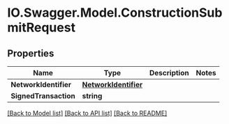 # IO.Swagger.Model.ConstructionSubmitRequest
## Properties

Name | Type | Description | Notes
------------ | ------------- | ------------- | -------------
**NetworkIdentifier** | [**NetworkIdentifier**](NetworkIdentifier.md) |  | 
**SignedTransaction** | **string** |  | 

[[Back to Model list]](../README.md#documentation-for-models) [[Back to API list]](../README.md#documentation-for-api-endpoints) [[Back to README]](../README.md)

